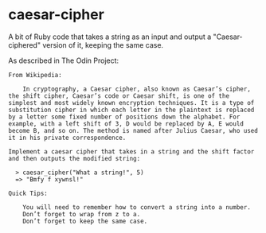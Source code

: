 # caesar-cipher
A bit of Ruby code that takes a string as an input and output a "Caesar-ciphered" version of it, keeping the same case.



As described in The Odin Project:

	From Wikipedia:

	    In cryptography, a Caesar cipher, also known as Caesar’s cipher, the shift cipher, Caesar’s code or Caesar shift, is one of the simplest and most widely known encryption techniques. It is a type of substitution cipher in which each letter in the plaintext is replaced by a letter some fixed number of positions down the alphabet. For example, with a left shift of 3, D would be replaced by A, E would become B, and so on. The method is named after Julius Caesar, who used it in his private correspondence.

	Implement a caesar cipher that takes in a string and the shift factor and then outputs the modified string:

	  > caesar_cipher("What a string!", 5)
	  => "Bmfy f xywnsl!"

	Quick Tips:

	    You will need to remember how to convert a string into a number.
	    Don’t forget to wrap from z to a.
	    Don’t forget to keep the same case.

